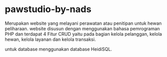 # pawstudio-by-nads

Merupakan website yang melayani perawatan atau penitipan untuk hewan peliharaan.
website disusun dengan menggunakan bahasa pemrograman PHP dan  terdapat 4 Fitur CRUD yaitu pada bagian kelola pelanggan, kelola hewan, kelola layanan dan kelola transaksi.

untuk database menggunakan database HeidiSQL.
